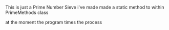 This is just a Prime Number Sieve i've made
made a static method to within PrimeMethods class

at the moment the program times the process
